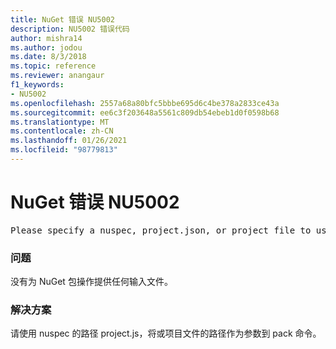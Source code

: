 ```yaml
---
title: NuGet 错误 NU5002
description: NU5002 错误代码
author: mishra14
ms.author: jodou
ms.date: 8/3/2018
ms.topic: reference
ms.reviewer: anangaur
f1_keywords:
- NU5002
ms.openlocfilehash: 2557a68a80bfc5bbbe695d6c4be378a2833ce43a
ms.sourcegitcommit: ee6c3f203648a5561c809db54ebeb1d0f0598b68
ms.translationtype: MT
ms.contentlocale: zh-CN
ms.lasthandoff: 01/26/2021
ms.locfileid: "98779813"
---
```

# <a name="nuget-error-nu5002"></a>NuGet 错误 NU5002
<pre>Please specify a nuspec, project.json, or project file to use.</pre>

### <a name="issue"></a>问题

没有为 NuGet 包操作提供任何输入文件。


### <a name="solution"></a>解决方案

请使用 nuspec 的路径 project.js，将或项目文件的路径作为参数到 pack 命令。

